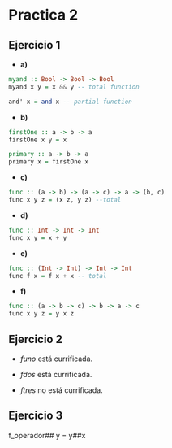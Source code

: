 # Practica 2

## Ejercicio 1

- **a)**

```haskell
myand :: Bool -> Bool -> Bool
myand x y = x && y -- total function

and' x = and x -- partial function
```

- **b)**

```haskell
firstOne :: a -> b -> a
firstOne x y = x

primary :: a -> b -> a
primary x = firstOne x
```

- **c)**

```haskell
func :: (a -> b) -> (a -> c) -> a -> (b, c)
func x y z = (x z, y z) --total
```

- **d)**

```haskell
func :: Int -> Int -> Int
func x y = x + y
```

- **e)**

```haskell
func :: (Int -> Int) -> Int -> Int
func f x = f x + x -- total
```

- **f)**

```haskell
func :: (a -> b -> c) -> b -> a -> c
func x y z = y x z
```

## Ejercicio 2

-   _funo_ está currificada.

-   _fdos_ está currificada.

-   _ftres_ no está currificada.

## Ejercicio 3

f_operador## y = y##x
